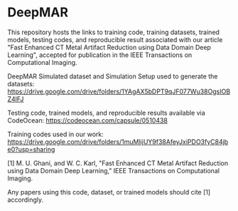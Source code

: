 # DeepMAR

This repository hosts the links to training code, training datasets, trained models, testing codes, and reproducible result associated with our article "Fast Enhanced CT Metal Artifact Reduction using Data Domain Deep Learning", accepted for publication in the IEEE Transactions on Computational Imaging.


DeepMAR Simulated dataset and Simulation Setup used to generate the datasets: https://drive.google.com/drive/folders/1YAgAX5bDPT9qJF077Wu38OgsIOBZ4lFJ

Testing code, trained models, and reproducible results available via CodeOcean: https://codeocean.com/capsule/0510438

Training codes used in our work: https://drive.google.com/drive/folders/1muMlijUY9f38AfeyJxiPDO3fyC84jbe0?usp=sharing


[1] M. U. Ghani, and W. C. Karl, "Fast Enhanced CT Metal Artifact Reduction using Data Domain Deep Learning," IEEE Transactions on Computational Imaging.

Any papers using this code, dataset, or trained models should cite [1] accordingly.
